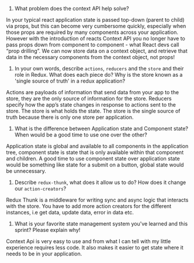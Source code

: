 1. What problem does the context API help solve?

In your typical react application state is passed top-down (parent to child) via props, but this can become very cumbersome quickly, especially when those props are required by many components across your application. However with the introduction of reacts Context API  you no longer have to pass props down from component to component - what React devs call “prop drilling”. We can now store data on a context object, and retrieve that data in the necessary components from the context object, not props!

1. In your own words, describe `actions`, `reducers` and the `store` and their role in Redux. What does each piece do? Why is the store known as a 'single source of truth' in a redux application?

Actions are payloads of information that send data from your app to the store, they are the only source of information for the store. Reducers specify how the app’s state changes in response to actions sent to the store. The store is what holds the state. The store is the single source of truth because there is only one store per application. 

1. What is the difference between Application state and Component state? When would be a good time to use one over the other?

Application state is global and available to all components in the application tree, component state is state that is only available within that component and children.  A good time to use component state over application state would be something like state for a submit on a button, global state would be unnecessary. 

1. Describe `redux-thunk`, what does it allow us to do? How does it change our `action-creators`?

Redux Thunk is a middleware for writing sync and async logic that interacts with the store.  You have to add more action creators for the different instances, i.e get data, update data, error in data etc.

1. What is your favorite state management system you've learned and this sprint? Please explain why!

Context Api is very easy to use and from what I can tell with my little experience requires less code. It also makes it easier to get state where it needs to be in your application. 
